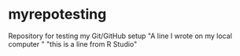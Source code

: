 # myrepotesting
Repository for testing my Git/GitHub setup
"A line I wrote on my local computer  "
"this is a line from R Studio"
